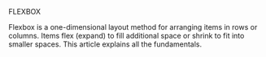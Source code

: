 FLEXBOX

Flexbox is a one-dimensional layout method for arranging items in rows or columns. Items flex (expand) to fill additional space or shrink to fit into smaller spaces. This article explains all the fundamentals.